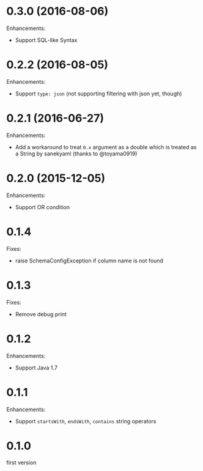 # 0.3.0 (2016-08-06)

Enhancements:

* Support SQL-like Syntax

# 0.2.2 (2016-08-05)

Enhancements:

* Support `type: json` (not supporting filtering with json yet, though)

# 0.2.1 (2016-06-27)

Enhancements:

* Add a workaround to treat `0.x` argument as a double which is treated as a String by sanekyaml (thanks to @toyama0919)

# 0.2.0 (2015-12-05)

Enhancements:

* Support OR condition

# 0.1.4

Fixes:

* raise SchemaConfigException if column name is not found

# 0.1.3

Fixes:

* Remove debug print

# 0.1.2

Enhancements:

* Support Java 1.7

# 0.1.1

Enhancements:

* Support `startsWith`, `endsWith`, `contains` string operators

# 0.1.0

first version
